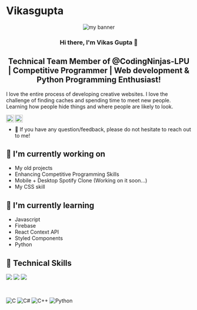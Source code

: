 # Vikasgupta
<p align ="center">
<img src="https://user-images.githubusercontent.com/74144103/147718118-7a215e1a-aeb7-4e11-9e2e-9fab27ea0303.png" alt="my banner">
</p>

<h3 align="center">
Hi there, I'm Vikas Gupta 👋
</h3>

<h2 align="center">
Technical Team Member of @CodingNinjas-LPU | Competitive Programmer | Web development & Python Programming Enthusiast!
</h2>

I love the entire process of developing creative websites. I love the challenge of finding caches and spending time to meet new people. Learning how people hide things and where people are likely to look.

<a href="https://www.linkedin.com/in/vikas-gupta-6752b4199/"><img align="left" src="https://raw.githubusercontent.com/yushi1007/yushi1007/main/images/linkedin.svg" alt="Vikas Gupta | LinkedIn" width="21px"/></a>
<a href="https://www.instagram.com/btw.its.vikas_/"><img align="left" src="https://raw.githubusercontent.com/yushi1007/yushi1007/main/images/instagram.svg" alt="Vikas Gupta | Instagram" width="21px"/></a>
</br>
- 💬 If you have any question/feedback, please do not hesitate to reach out to me!

## 🔭 I'm currently working on

- My old projects
- Enhancing Competitive Programming Skills
- Mobile + Desktop Spotify Clone (Working on it soon...)
- My CSS skill

## 🌱 I'm currently learning

- Javascript
- Firebase
- React Context API
- Styled Components  
- Python

## 💼 Technical Skills

![](https://img.shields.io/badge/Style-Bootstrap-informational?style=flat&logo=Bootstrap&color=7952B3)
![](https://img.shields.io/badge/Style-CSS3-informational?style=flat&logo=CSS3&color=1572B6)
![](https://img.shields.io/badge/Style-styled--components-informational?style=flat&logo=styled-components&color=DB7093)

</br>

![C](https://img.shields.io/badge/c-%2300599C.svg?style=for-the-badge&logo=c&logoColor=white)
![C#](https://img.shields.io/badge/c%23-%23239120.svg?style=for-the-badge&logo=c-sharp&logoColor=white)
![C++](https://img.shields.io/badge/c++-%2300599C.svg?style=for-the-badge&logo=c%2B%2B&logoColor=white)
![Python](https://img.shields.io/badge/python-3670A0?style=for-the-badge&logo=python&logoColor=ffdd54)

</br>